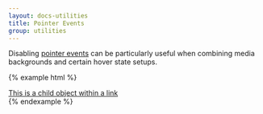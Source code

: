 ```yaml
---
layout: docs-utilities
title: Pointer Events
group: utilities
---
```


Disabling [pointer events](https://developer.mozilla.org/en-US/docs/Web/CSS/pointer-events) can be particularly useful when combining media backgrounds and certain hover state setups.

{% example html %}
<a href="#">
  <div class="pointer-events-none">This is a child object within a link</div>
</a>
{% endexample %}
